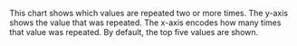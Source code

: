 This chart shows which values are repeated two or more times. The y-axis shows the value that was repeated. The x-axis encodes how many times that value was repeated. By default, the top five values are shown.
